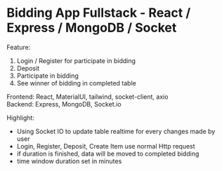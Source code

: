 # Bidding App Fullstack - React / Express / MongoDB / Socket


Feature:
1. Login / Register for participate in bidding
2. Deposit 
3. Participate in bidding
4. See winner of bidding in completed table 

Frontend: React, MaterialUI, tailwind, socket-client, axio
<br> Backend: Express, MongoDB, Socket.io

Highlight:
- Using Socket IO to update table realtime for every changes made by user
- Login, Register, Deposit, Create Item use normal Http request
- if duration is finished, data will be moved to completed bidding
- time window duration set in minutes


